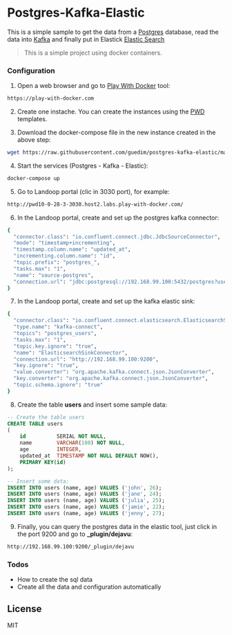 # Postgres-Kafka-Elastic

This is a simple sample to get the data from a [Postgres](https://www.postgresql.org/) database,  read the data into [Kafka](https://kafka.apache.org/) and finally put in Elastick [Elastic Search](https://www.elastic.co/)

> This is a simple project using docker containers.

### Configuration

1) Open a web browser and go to [Play With Docker](play-with-docker.com) tool:
```sh
https://play-with-docker.com
```
2) Create one instache.  You can create the instances using the [PWD](play-with-docker.com) templates.

3) Download the docker-compose file in the new instance created in the above step:
```sh
wget https://raw.githubusercontent.com/guedim/postgres-kafka-elastic/master/docker-compose.yml
```

4) Start the services (Postgres - Kafka - Elastic):
```sh
docker-compose up
```
5) Go to Landoop portal (clic in 3030 port), for example:

```sh
http://pwd10-0-28-3-3030.host2.labs.play-with-docker.com/
```
6) In the Landoop portal, create and set up the postgres kafka connector:
```sh
{
  "connector.class": "io.confluent.connect.jdbc.JdbcSourceConnector",
  "mode": "timestamp+incrementing",
  "timestamp.column.name": "updated_at",
  "incrementing.column.name": "id",
  "topic.prefix": "postgres_",
  "tasks.max": "1",
  "name": "source-postgres",
  "connection.url": "jdbc:postgresql://192.168.99.100:5432/postgres?user=postgres&password=postgres"
}
```
7) In the Landoop portal, create and set up the kafka elastic sink:
```sh
{
  "connector.class": "io.confluent.connect.elasticsearch.ElasticsearchSinkConnector",
  "type.name": "kafka-connect",
  "topics": "postgres_users",
  "tasks.max": "1",
  "topic.key.ignore": "true",
  "name": "ElasticsearchSinkConnector",
  "connection.url": "http://192.168.99.100:9200",
  "key.ignore": "true",
  "value.converter": "org.apache.kafka.connect.json.JsonConverter",
  "key.converter": "org.apache.kafka.connect.json.JsonConverter",
  "topic.schema.ignore": "true"
}
```
8) Create the table **users** and insert some sample data:
```sql
-- Create the table users
CREATE TABLE users
(
    id          SERIAL NOT NULL,
    name        VARCHAR(100) NOT NULL,
    age         INTEGER,
    updated_at  TIMESTAMP NOT NULL DEFAULT NOW(),
    PRIMARY KEY(id)
);

-- Insert some data:
INSERT INTO users (name, age) VALUES ('john', 26);
INSERT INTO users (name, age) VALUES ('jane', 24);
INSERT INTO users (name, age) VALUES ('julia', 25);
INSERT INTO users (name, age) VALUES ('jamie', 22);
INSERT INTO users (name, age) VALUES ('jenny', 27);
```

9) Finally, you can query the postgres data in the elastic tool, just click in the port 9200 and go to **_plugin/dejavu**:
```sh
http://192.168.99.100:9200/_plugin/dejavu
```

### Todos

 - How to create the sql data
 - Create all the data and configuration automatically

License
----

MIT

